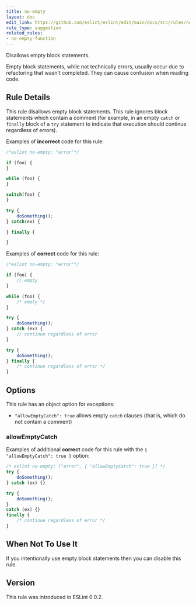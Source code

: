 ```yaml
---
title: no-empty
layout: doc
edit_link: https://github.com/eslint/eslint/edit/main/docs/src/rules/no-empty.md
rule_type: suggestion
related_rules:
- no-empty-function
---
```


<!--RECOMMENDED-->

Disallows empty block statements.

Empty block statements, while not technically errors, usually occur due to refactoring that wasn't completed. They can cause confusion when reading code.

## Rule Details

This rule disallows empty block statements. This rule ignores block statements which contain a comment (for example, in an empty `catch` or `finally` block of a `try` statement to indicate that execution should continue regardless of errors).

Examples of **incorrect** code for this rule:

```js
/*eslint no-empty: "error"*/

if (foo) {
}

while (foo) {
}

switch(foo) {
}

try {
    doSomething();
} catch(ex) {

} finally {

}
```

Examples of **correct** code for this rule:

```js
/*eslint no-empty: "error"*/

if (foo) {
    // empty
}

while (foo) {
    /* empty */
}

try {
    doSomething();
} catch (ex) {
    // continue regardless of error
}

try {
    doSomething();
} finally {
    /* continue regardless of error */
}
```

## Options

This rule has an object option for exceptions:

* `"allowEmptyCatch": true` allows empty `catch` clauses (that is, which do not contain a comment)

### allowEmptyCatch

Examples of additional **correct** code for this rule with the `{ "allowEmptyCatch": true }` option:

```js
/* eslint no-empty: ["error", { "allowEmptyCatch": true }] */
try {
    doSomething();
} catch (ex) {}

try {
    doSomething();
}
catch (ex) {}
finally {
    /* continue regardless of error */
}
```

## When Not To Use It

If you intentionally use empty block statements then you can disable this rule.

## Version

This rule was introduced in ESLint 0.0.2.
